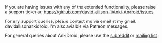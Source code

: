 If you are having issues with any of the extended functionality, please raise a support ticket at: https://github.com/david-allison-1/Anki-Android/issues

For any support queries, please contact me via email at my gmail: davidallisonankidroid. I'm also avialble via Patreon messages.

For general queries about AnkiDroid, please use the [subreddit](https://www.reddit.com/r/Anki/new) or [mailing list](https://groups.google.com/forum/#!forum/anki-android)

